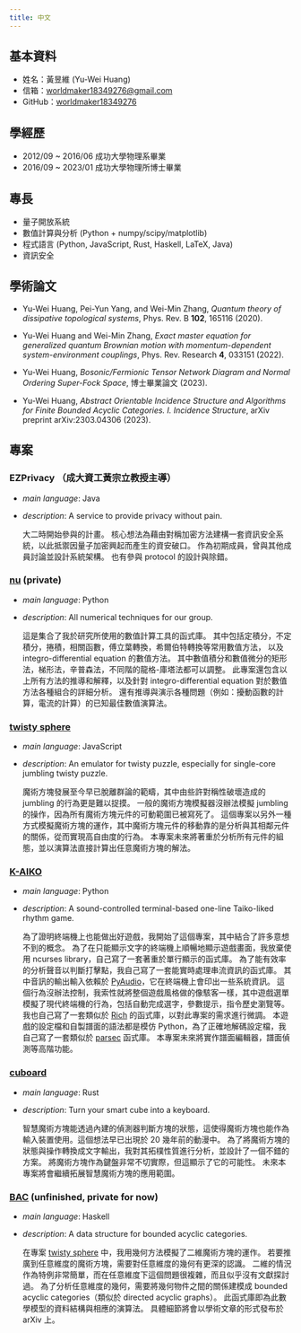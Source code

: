 ```yaml
---
title: 中文
---
```


## 基本資料
- 姓名：黃昱維 (Yu-Wei Huang)
- 信箱：worldmaker18349276@gmail.com
- GitHub：[worldmaker18349276](https://github.com/worldmaker18349276)

## 學經歷

- 2012/09 ~ 2016/06 成功大學物理系畢業
- 2016/09 ~ 2023/01 成功大學物理所博士畢業

## 專長

- 量子開放系統
- 數值計算與分析 (Python + numpy/scipy/matplotlib)
- 程式語言 (Python, JavaScript, Rust, Haskell, LaTeX, Java)
- 資訊安全

## 學術論文

- Yu-Wei Huang, Pei-Yun Yang, and Wei-Min Zhang,
  _Quantum theory of dissipative topological systems_,
  Phys. Rev. B **102**, 165116 (2020).

- Yu-Wei Huang and Wei-Min Zhang,
  _Exact master equation for generalized quantum Brownian motion with momentum-dependent system-environment couplings_,
  Phys. Rev. Research **4**, 033151 (2022).

- Yu-Wei Huang,
  _Bosonic/Fermionic Tensor Network Diagram and Normal Ordering Super-Fock Space_,
  博士畢業論文 (2023).

- Yu-Wei Huang,
  _Abstract Orientable Incidence Structure and Algorithms for Finite Bounded Acyclic Categories. I. Incidence Structure_,
  arXiv preprint arXiv:2303.04306 (2023).

## 專案

### EZPrivacy （成大資工黃宗立教授主導）
- _main language_: Java
- _description_: A service to provide privacy without pain.

  大二時開始參與的計畫。
  核心想法為藉由對稱加密方法建構一套資訊安全系統，以此抵禦因量子加密興起而產生的資安破口。
  作為初期成員，曾與其他成員討論並設計系統架構。
  也有參與 protocol 的設計與除錯。

### [nu](https://github.com/worldmaker18349276/nu)  (private)
- _main language_: Python
- _description_: All numerical techniques for our group.

  這是集合了我於研究所使用的數值計算工具的函式庫。
  其中包括定積分，不定積分，捲積，相關函數，傅立葉轉換，希爾伯特轉換等常用數值方法，
  以及 integro-differential equation 的數值方法。
  其中數值積分和數值微分的矩形法，梯形法，辛普森法，不同階的龍格-庫塔法都可以調整。
  此專案還包含以上所有方法的推導和解釋，以及針對 integro-differential equation 對於數值方法各種組合的詳細分析。
  還有推導與演示各種問題（例如：擾動函數的計算，電流的計算）的已知最佳數值演算法。

### [twisty sphere](https://github.com/worldmaker18349276/twisty-sphere)
- _main language_: JavaScript
- _description_: An emulator for twisty puzzle, especially for single-core jumbling twisty puzzle.

  魔術方塊發展至今早已脫離群論的範疇，其中由些許對稱性破壞造成的 jumbling 的行為更是難以捉摸。
  一般的魔術方塊模擬器沒辦法模擬 jumbling 的操作，因為所有魔術方塊元件的可動範圍已被寫死了。
  這個專案以另外一種方式模擬魔術方塊的運作，其中魔術方塊元件的移動靠的是分析與其相鄰元件的關係，從而實現高自由度的行為。
  本專案未來將著重於分析所有元件的組態，並以演算法直接計算出任意魔術方塊的解法。

### [K-AIKO](https://github.com/worldmaker18349276/K-AIKO)
- _main language_: Python
- _description_: A sound-controlled terminal-based one-line Taiko-liked rhythm game.

  為了證明終端機上也能做出好遊戲，我開始了這個專案，其中結合了許多意想不到的概念。
  為了在只能顯示文字的終端機上順暢地顯示遊戲畫面，我放棄使用 ncurses library，自己寫了一套著重於單行顯示的函式庫。
  為了能有效率的分析聲音以判斷打擊點，我自己寫了一套能實時處理串流資訊的函式庫。
  其中音訊的輸出輸入依賴於 [PyAudio](https://pypi.org/project/PyAudio/)，它在終端機上會印出一些系統資訊。
  這個行為沒辦法控制，我索性就將整個遊戲風格做的像駭客一樣，其中遊戲選單模擬了現代終端機的行為，包括自動完成選字，參數提示，指令歷史瀏覽等。
  我也自己寫了一套類似於 [Rich](https://github.com/Textualize/rich) 的函式庫，以對此專案的需求進行微調。
  本遊戲的設定檔和自製譜面的語法都是模仿 Python，為了正確地解碼設定檔，我自己寫了一套類似於 [parsec](https://hackage.haskell.org/package/parsec) 函式庫。
  本專案未來將實作譜面編輯器，譜面偵測等高階功能。

### [cuboard](https://github.com/worldmaker18349276/cuboard)
- _main language_: Rust
- _description_: Turn your smart cube into a keyboard.

  智慧魔術方塊能透過內建的偵測器判斷方塊的狀態，這使得魔術方塊也能作為輸入裝置使用。這個想法早已出現於 20 幾年前的動漫中。
  為了將魔術方塊的狀態與操作轉換成文字輸出，我對其拓樸性質進行分析，並設計了一個不錯的方案。
  將魔術方塊作為鍵盤非常不切實際，但這顯示了它的可能性。
  未來本專案將會繼續拓展智慧魔術方塊的應用範圍。

### [BAC](https://github.com/worldmaker18349276/bac)  (unfinished, private for now)
- _main language_: Haskell
- _description_: A data structure for bounded acyclic categories.

  在專案 [twisty sphere](https://github.com/worldmaker18349276/twisty-sphere) 中，我用幾何方法模擬了二維魔術方塊的運作。
  若要推廣到任意維度的魔術方塊，需要對任意維度的幾何有更深的認識。
  二維的情況作為特例非常簡單，而在任意維度下這個問題很複雜，而且似乎沒有文獻探討過。
  為了分析任意維度的幾何，需要將幾何物件之間的關係建模成 bounded acyclic categories（類似於 directed acyclic graphs）。
  此函式庫即為此數學模型的資料結構與相應的演算法。
  具體細節將會以學術文章的形式發布於 arXiv 上。

